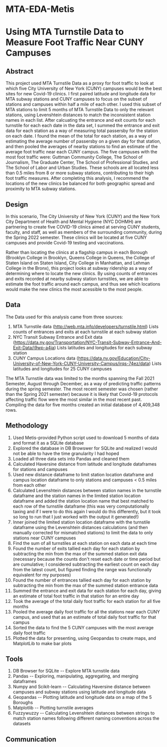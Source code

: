 # MTA-EDA-Metis

# Using MTA Turnstile Data to Measure Foot Traffic Near CUNY Campuses

## Abstract
This project used MTA Turnstile Data as a proxy for foot traffic to look at which five City University of New York (CUNY) campuses would be the best sites for new Covid-19 clinics. I first paired latitude and longitude data for MTA subway stations and CUNY campuses to focus on the subset of stations and campuses within half a mile of each other. I used this subset of MTA stations to limit 5 months of MTA Turnstile Data to only the relevant stations, using Levenshtein distances to match the inconsistent station names in each list. After calcuating the entrance and exit counts for each turnstile for each each date in the data set, I summed the entrance and exit data for each station as a way of measuring total passersby for the station on each date. I found the mean of the total for each station, as a way of estimating the average number of passersby on a given day for that station, and then pooled the averages of nearby stations to find an estimate of the average foot traffic near each CUNY campus. The five campuses with the most foot traffic were: Guttman Community College, The School of Journalism, The Graduate Center, The School of Professional Studies, and The School of Labor and Urban Studies. These schools are all located less than 0.5 miles from 8 or more subway stations, contributing to their high foot traffic measures. After completing this analysis, I recommend the locations of the new clinics be balanced for both geographic spread and proximity to MTA subway stations.

## Design
In this scenario, The City University of New York (CUNY) and the New York City Department of Health and Mental Hygiene (NYC DOHMH) are partnering to create five COVID-19 clinics aimed at serving CUNY students, faculty, and staff, as well as members of the surrounding community, during the Spring 2022 semester. These clinics will be located at five CUNY campuses and provide Covid-19 testing and vaccinations.

Rather than locating the clinics at a flagship campus in each Borough (Brooklyn College in Brooklyn, Queens College in Queens, the College of Staten Island on Staten Island, City College in Manhattan, and Lehman College in the Bronx), this project looks at subway ridership as a way of determining where to locate the new clinics. By using counts of entrances and exits recorded at nearby subway station turnstiles, we are able to estimate the foot traffic around each campus, and thus see which locations would make the new clinics the most acessible to the most people.

## Data
The Data used for this analysis came from three sources:
1. MTA Turnstile data (http://web.mta.info/developers/turnstile.html) Lists counts of entrances and exits at each turnstile at each subway station
2. NYC Transit Subway Entrance and Exit data (https://data.ny.gov/Transportation/NYC-Transit-Subway-Entrance-And-Exit-Data/i9wp-a4ja) Lists latitudes and longitudes for each subway station
3. CUNY Campus Locations data (https://data.ny.gov/Education/City-University-of-New-York-CUNY-University-Campus/irqs-74ez/data) Lists latitudes and longitudes for 25 CUNY campuses

The MTA Turnstile data was limited to the months spanning the Fall 2021 Semester, August through December, as a way of predicting traffic patterns during the spring semester. The most recent semester was chosen (rather than the Spring 2021 semester) because it is likely that Covid-19 protocols affecting traffic flow were the most similar in the most recent past. Compiling the data for five months created an initial database of 4,409,348 rows.

## Methodology
1. Used Metis-provided Python script used to download 5 months of data and format it as a SQLite database
2. Explored the database in DB Browswer for SQLite and realized I would not be able to have the time granularity I had hoped
3. Loaded all three data sets into Pandas and cleaned them
4. Calculated Haversine distance from latitude and longitude dataframes for stations and campuses
5. Used new distance dataframe to limit station location dataframe and campus location dataframe to only stations and campuses < 0.5 miles from each other
7. Calculated Levenshtein distances between station names in the turnstile dataframe and the station names in the limited station location dataframe and added the station location name that best matched to each row of the turnstile dataframe (this was very computationally taxing and if I were to do this again I would do this differently, but it took so long to run that I just worked with the output it generated!)
8. Inner joined the limited station location dataframe with the turnstile dataframe using the Levenshtein distances calculations (and then manually corrected for mismatched stations) to limit the data to only stations near CUNY campuses
9. Find the sum of all turnstiles at each station on each data at each time
10. Found the number of exits tallied each day for each station by subtracting the min from the max of the summed station exit data (necessary because the counts don't reset each date or time period but are cumulative; I considered subtracting the earliest count on each day from the latest count, but figured finding the range was functionally equivalent for my purposes)
11. Found the number of entrances tallied each day for each station by subtracting the min from the max of the summed station entrance data
12. Summed the entrance and exit data for each station for each day, giving an estimate of total foot traffic in that station for an entire day
13. Took the average of the total daily foot traffic for each station for all five months
14. Pooled the average daily foot traffic for all the stations near each CUNY campus, and used that as an estimate of total daily foot traffic for that campus
15. Sorted the data to find the 5 CUNY campuses with the most average daily foot traffic
16. Plotted the data for presenting, using Geopandas to create maps, and MatplotLib to make bar plots

## Tools
1. DB Browser for SQLite -- Explore MTA turnstile data
2. Pandas -- Exploring, manipulating, aggregating, and merging dataframes
3. Numpy and Scikit-learn -- Calculating Haversine distance between campuses and subway stations using latitude and longitude data 
4. Geopandas -- Plotting latitude and longitude data on a map of the 5 Boroughs
5. Matplotlib -- Plotting turnstile averages
6. Fuzzywuzzy -- Calculating Levenshtein distances between strings to match station names following different naming conventions across the datasets

## Communication
